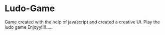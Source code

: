 # Ludo-Game
Game created with the help of javascript and created a creative UI.
Play the ludo game 
Enjoyy!!!!.....

